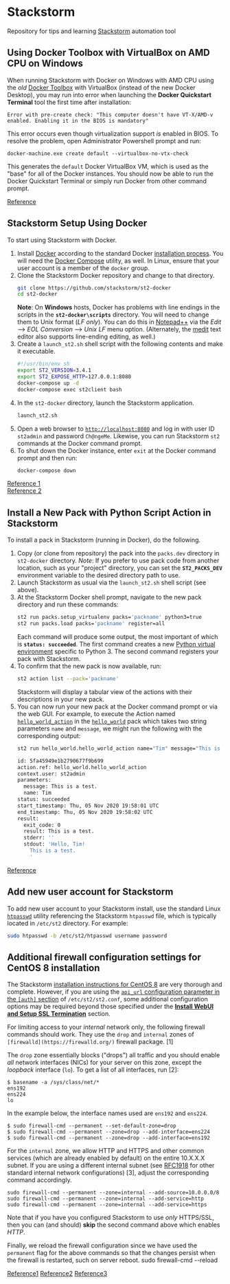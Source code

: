 # Stackstorm
Repository for tips and learning [Stackstorm](https://stackstorm.com/) automation tool

## Using Docker Toolbox with VirtualBox on AMD CPU on Windows
When running Stackstorm with Docker on Windows with AMD CPU using the *old* [Docker Toolbox](https://github.com/docker/toolbox/releases/) with VirtualBox (instead of the new Docker Desktop), you may run into error when launching the **Docker Quickstart Terminal** tool the first time after installation:
```
Error with pre-create check: "This computer doesn't have VT-X/AMD-v enabled. Enabling it in the BIOS is mandatory"
```
This error occurs even though virtualization support *is* enabled in BIOS. To resolve the problem, open Administrator Powershell prompt and run:
```
docker-machine.exe create default --virtualbox-no-vtx-check
```
This generates the `default` Docker VirtualBox VM, which is used as the "base" for all of the Docker instances. You should now be able to run the Docker Quickstart Terminal or simply run Docker from other command prompt.

[Reference](https://forums.docker.com/t/error-with-pre-create-check-this-computer-doesnt-have-vt-x-amd-v-enabled-enabling-it-in-the-bios-is-mandatory-even-though-its-enabled/79541/3)

## Stackstorm Setup Using Docker
To start using Stackstorm with Docker.
1. Install [Docker](https://www.docker.com/get-started) according to the standard Docker [installation process](https://www.digitalocean.com/community/tutorials/how-to-install-and-use-docker-on-ubuntu-20-04). You will need the [Docker Compose](https://docs.docker.com/compose/) utility, as well. In Linux, ensure that your user account is a member of the `docker` group.
2. Clone the Stackstorm Docker repository and change to that directory.
    ```bash
    git clone https://github.com/stackstorm/st2-docker
    cd st2-docker
    ```
    **Note**: On **Windows** hosts, Docker has problems with line endings in the scripts in the **`st2-docker\scripts`** directory. You will need to change them to Unix format (*LF only*). You can do this in [Notepad++](https://notepad-plus-plus.org/) via the *Edit* --> *EOL Conversion* --> *Unix LF* menu option. (Alternately, the [medit](http://mooedit.sourceforge.net/) text editor also supports line-ending editing, as well.)
3. Create a `launch_st2.sh` shell script with the following contents and make it executable.
    ```bash
    #!/usr/bin/env sh
    export ST2_VERSION=3.4.1
    export ST2_EXPOSE_HTTP=127.0.0.1:8080
    docker-compose up -d
    docker-compose exec st2client bash
    ```
4. In the `st2-docker` directory, launch the Stackstorm application.
    ```bash
    launch_st2.sh
    ```
5. Open a web browser to [`http://localhost:8080`](http://localhost:8080) and log in with user ID `st2admin` and password `Ch@ngeMe`. Likewise, you can run Stackstorm `st2` commands at the Docker command prompt.
6. To shut down the Docker instance, enter `exit` at the Docker command prompt and then run:
    ```bash
    docker-compose down
    ```

[Reference 1](https://docs.stackstorm.com/install/docker.html)  
[Reference 2](https://github.com/StackStorm/st2-docker/blob/master/README.md)


## Install a New Pack with Python Script Action in Stackstorm
To install a pack in Stackstorm (running in Docker), do the following.
1. Copy (or clone from repository) the pack into the `packs.dev` directory in `st2-docker` directory.
    _Note_: If you prefer to use pack code from another location, such as your "project" directory, you can set the **`ST2_PACKS_DEV`** environment variable to the desired directory path to use.
2. Launch Stackstorm as usual via the `launch_st2.sh` shell script (see above).
3. At the Stackstorm Docker shell prompt, navigate to the new pack directory and run these commands:
    ```bash
    st2 run packs.setup_virtualenv packs='packname' python3=true
    st2 run packs.load packs='packname' register=all
    ```
    Each command will produce some output, the most important of which is **`status: succeeded`**. The first command creates a new [Python virtual environment](https://docs.python.org/3/tutorial/venv.html) specific to Python 3. The second command registers your pack with Stackstorm.
4. To confirm that the new pack is now available, run:
    ```bash
    st2 action list --pack='packname'
    ```
    Stackstorm will display a tabular view of the actions with their descriptions in your new pack.
5. You can now run your new pack at the Docker command prompt or via the web GUI. For example, to execute the Action named [`hello_world_action`](https://github.com/TimothyDJones/stackstorm/blob/main/hello_world/actions/hello_world_action.py) in the [`hello_world`](https://github.com/TimothyDJones/stackstorm/tree/main/hello_world) pack which takes two string parameters `name` and `message`, we might run the following with the corresponding output:
    ```bash
    st2 run hello_world.hello_world_action name="Tim" message="This is a test."
    
    id: 5fa45949e1b2790677f9b699
    action.ref: hello_world.hello_world_action
    context.user: st2admin
    parameters: 
      message: This is a test.
      name: Tim
    status: succeeded
    start_timestamp: Thu, 05 Nov 2020 19:58:01 UTC
    end_timestamp: Thu, 05 Nov 2020 19:58:02 UTC
    result: 
      exit_code: 0
      result: This is a test.
      stderr: ''
      stdout: 'Hello, Tim!
        This is a test.
        '
    ```
    
[Reference](https://docs.stackstorm.com/actions.html)

## Add new user account for Stackstorm
To add new user account to your Stackstorm install, use the standard Linux [`htpasswd`](https://linux.die.net/man/1/htpasswd) utility referencing the Stackstorm `htpasswd` file, which is typically located in `/etc/st2` directory. For example:
```bash
sudo htpasswd -b /etc/st2/htpasswd username password
```

## Additional firewall configuration settings for CentOS 8 installation
The Stackstorm [installation instructions for CentOS 8](https://docs.stackstorm.com/install/rhel8.html) are very thorough and complete. However, if you are using the [`api_url` configuration parameter in the `[auth]` section](https://docs.stackstorm.com/authentication.html?highlight=api_url) of `/etc/st2/st2.conf`, some additional configuration options may be required beyond those specified under the **[Install WebUI and Setup SSL Termination](https://docs.stackstorm.com/install/rhel8.html#id12)** section.

For limiting access to your _internal_ network only, the following firewall commands should work. They use the `drop` and `internal` zones of `[firewalld](https://firewalld.org/)` firewall package. [1] 

The `drop` zone essentially blocks ("drops") all traffic and you should enable _all_ network interfaces (NICs) for your server on this zone, except the _loopback_ interface (`lo`). To get a list of all interfaces, run [2]:
```
$ basename -a /sys/class/net/*
ens192
ens224
lo
```
In the example below, the interface names used are `ens192` and `ens224`. 

```
$ sudo firewall-cmd --permanent --set-default-zone=drop
$ sudo firewall-cmd --permanent --zone=drop --add-interface=ens224
$ sudo firewall-cmd --permanent --zone=drop --add-interface=ens192
```

For the `internal` zone, we allow HTTP and HTTPS and other common services (which are already enabled by default) on the entire 10.X.X.X subnet. If you are using a different internal subnet (see [RFC1918](https://tools.ietf.org/html/rfc1918) for other standard internal network configurations) [3], adjust the corresponding command accordingly.

```
sudo firewall-cmd --permanent --zone=internal --add-source=10.0.0.0/8
sudo firewall-cmd --permanent --zone=internal --add-service=http
sudo firewall-cmd --permanent --zone=internal --add-service=https
```
Note that if you have you configured Stackstorm to use _only_ HTTPS/SSL, then you can (and should) **skip** the second command above which enables *HTTP*.

Finally, we reload the firewall configuration since we have used the `permanent` flag for the above commands so that the changes persist when the firewall is restarted, such on server reboot.
sudo firewall-cmd --reload

[Reference1](https://linuxize.com/post/how-to-configure-and-manage-firewall-on-centos-8/)
[Reference2](https://superuser.com/a/1173532)
[Reference3](https://netbeez.net/blog/rfc1918/)



